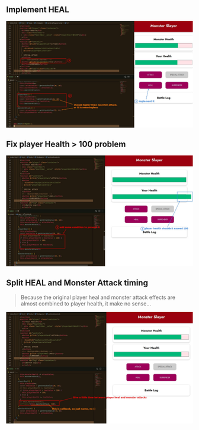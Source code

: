 ## **Implement HEAL**

![Alt implement heal](pic/01.jpg)

## **Fix player Health > 100 problem**

![Alt fix player health > 100](pic/02.jpg)

## **Split HEAL and Monster Attack timing**

> Because the original player heal and monster attack effects are almost combined to player health, it make no sense...

![Alt split heal and monster atk](pic/03.jpg)
